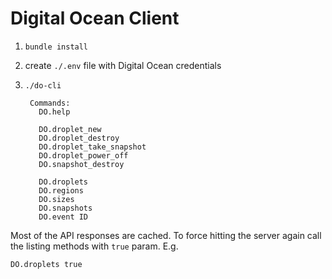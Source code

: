 Digital Ocean Client
====================

1. `bundle install`
1. create `./.env` file with Digital Ocean credentials
1. `./do-cli`

        Commands:
          DO.help

          DO.droplet_new
          DO.droplet_destroy
          DO.droplet_take_snapshot
          DO.droplet_power_off
          DO.snapshot_destroy

          DO.droplets
          DO.regions
          DO.sizes
          DO.snapshots
          DO.event ID

Most of the API responses are cached. To force hitting the server again call the listing methods with `true` param. E.g.

    DO.droplets true
